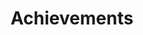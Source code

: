 ---
title : "Achievements"
achievements_list:
# achievements item loop
- name : "Creator Of PROS"
  image : "images/icons/prosIcon.png"
  
# achievements item loop
- name : "Creator Of A Wiki With 20k Monthly Views"
  image : "images/icons/wikiIcon.png"
  
# achievements item loop
- name : "Hosts One Of The Largest VexU Events In The World"
  image : "images/icons/largestEventIcon.png"
  
# achievements item loop
- name : "2020 Virtual Worlds Champions"
  image : "images/icons/worldChampionsIcon.png"
  
# achievements item loop
- name : "VEX Worlds Awards:<br>2022 Skills Champion,<br>2022 World Finalist,<br>2019 Create,<br>2014 Innovate,<br>2013 Innovate,<br>2013 Programming Skills"
  image : "images/icons/worldsAwardsIcon.png"
  
# achievements item loop
- name : "Never lost an event, that was not at Purdue or the World Championship"
  image : "images/icons/winningCompIcon.png"



# custom style
custom_class: "" 
custom_attributes: "" 
custom_css: ""
---